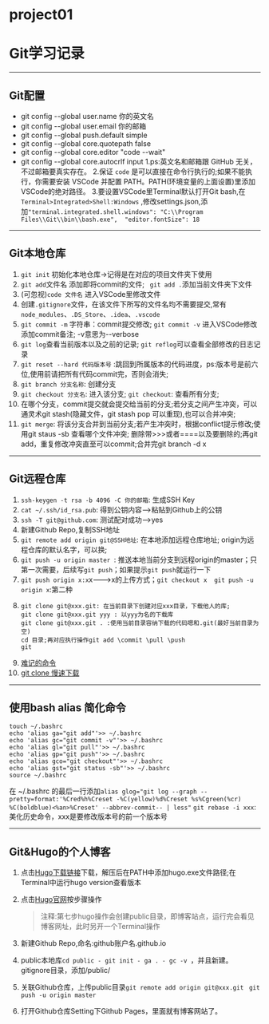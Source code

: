 # project01
# Git学习记录
---------
## Git配置
- git config --global user.name 你的英文名
- git config --global user.email 你的邮箱
- git config --global push.default simple
- git config --global core.quotepath false
- git config --global core.editor "code --wait"
- git config --global core.autocrlf input
1.ps:英文名和邮箱跟 GitHub 无关，不过邮箱要真实存在。
2.保证 `code` 是可以直接在命令行执行的;如果不能执行，你需要安装 VSCode 并配置 PATH。PATH(环境变量的上面设置)里添加VSCode的绝对路径。
3.要设置VSCode里Terminal默认打开Git bash,在` Terminal>Integrated>Shell:Windows ` ,修改settings.json,添加` "terminal.integrated.shell.windows": "C:\\Program Files\\Git\\bin\\bash.exe", 
"editor.fontSize": 18 `
-------
## Git本地仓库
1. `git init` 初始化本地仓库->记得是在对应的项目文件夹下使用
2. `git add`文件名 添加即将commit的文件; ` git add .`添加当前文件夹下文件
3. (可忽视)`code 文件名` 进入VSCode里修改文件
4. 创建`.gitignore`文件，在该文件下所写的文件名均不需要提交,常有`node_modules`、`.DS_Store`、`.idea`、`.vscode`
5. `git commit -m` 字符串：commit提交修改;
   `git commit -v` 进入VSCode修改添加commit备注; -v意思为--verbose
6. `git log`查看当前版本以及之前的记录; `git reflog`可以查看全部修改的日志记录
7. `git reset --hard 代码版本号` :跳回到所属版本的代码进度，ps:版本号是前六位,使用前请把所有代码commit完，否则会消失;
8. `git branch 分支名称`: 创建分支
9. `git checkout 分支名`: 进入该分支; `git checkout`: 查看所有分支;
10. 在哪个分支，commit提交就会提交给当前的分支;若分支之间产生冲突，可以通灵术git stash(隐藏文件，git stash pop 可以重现),也可以合并冲突;
11. `git merge`: 将该分支合并到当前分支;若产生冲突时，根据conflict提示修改;使用git staus -sb 查看哪个文件冲突; 删除带>>>或者====以及要删除的;再git add，重复修改冲突直至可以commit;合并完git branch -d x
-------
## Git远程仓库
1. `ssh-keygen -t rsa -b 4096 -C 你的邮箱`: 生成SSH Key
2. `cat ~/.ssh/id_rsa.pub`: 得到公钥内容-->粘贴到Github上的公钥
3. `ssh -T git@github.com`: 测试配对成功-->yes
4. 新建Github Repo,复制SSH地址
5. `git remote add origin git@SSH地址`: 在本地添加远程仓库地址; origin为远程仓库的默认名字，可以换;
6. `git push -u origin master `: 推送本地当前分支到远程origin的master；只第一次需要，后续写`git push`；如果提示`git push`就运行一下
7. `git push origin x:x`x———>x的上传方式；`git checkout x  git push -u origin x`:第二种
8. ```
   git clone git@xxx.git: 在当前目录下创建对应xxx目录，下载他人的库;
   git clone git@xxx.git yyy : 以yyy为名的下载库
   git clone git@xxx.git . :使用当前目录容纳下载的代码嗯和.git(最好当前目录为空)
   cd 目录;再对应执行操作git add \commit \pull \push
   git
9. [难记的命令](https://stackoverflow.com/questions/1778088/how-do-i-clone-a-single-branch-in-git/7034921#7034921)
10. [git clone 慢速下载](https://jscode.me/t/topic/789)
-----------
## 使用bash alias 简化命令
```javascrpit
touch ~/.bashrc
echo 'alias ga="git add"'>> ~/.bashrc
echo 'alias gc="git commit -v"'>> ~/.bashrc
echo 'alias gl="git pull"'>> ~/.bashrc
echo 'alias gp="git push"'>> ~/.bashrc
echo 'alias gco="git checkout"'>> ~/.bashrc
echo 'alias gst="git status -sb"'>> ~/.bashrc
source ~/.bashrc
```
在 ~/.bashrc 的最后一行添加` alias glog="git log --graph --pretty=format:'%Cred%h%Creset -%C(yellow)%d%Creset %s%Cgreen(%cr) %C(boldblue)<%an>%Creset' --abbrev-commit-- | less" `
`git rebase -i xxx`: 美化历史命令，xxx是要修改版本号的前一个版本号

-------
## Git&Hugo的个人博客
1. 点击[Hugo下载链接](https://github.com/gohugoio/hugo/releases)下载，解压后在PATH中添加hugo.exe文件路径;在Terminal中运行hugo version查看版本

2. 点击[Hugo官网](https://gohugo.io/)按步骤操作
 
   > 注释:第七步hugo操作会创建public目录，即博客站点，运行完会看见博客网址，此时另开一个Terminal操作
 3. 新建Github Repo,命名:github账户名.github.io
 4. public本地库`cd public - git init - ga . - gc -v `，并且新建。gitignore目录，添加/public/
 5. 关联Github仓库，上传public目录`git remote add origin git@xxx.git` ` git push -u origin master`
 6. 打开Github仓库Setting下Github Pages，里面就有博客网站了。